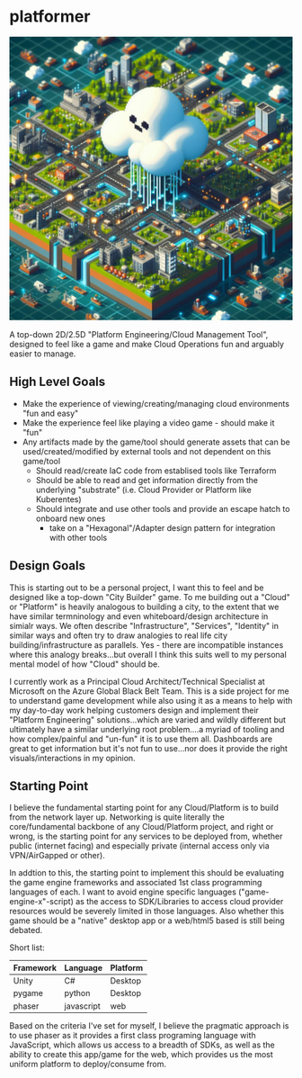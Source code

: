 # platformer

![concept art](./img/concept.jpeg)

A top-down 2D/2.5D "Platform Engineering/Cloud Management Tool", designed to feel like a game and make Cloud Operations fun and arguably easier to manage.

## High Level Goals
- Make the experience of viewing/creating/managing cloud environments "fun and easy"
- Make the experience feel like playing a video game - should make it "fun"
- Any artifacts made by the game/tool should generate assets that can be used/created/modified by external tools and not dependent on this game/tool
    - Should read/create IaC code from establised tools like Terraform
    - Should be able to read and get information directly from the underlying "substrate" (i.e. Cloud Provider or Platform like Kuberentes)
    - Should integrate and use other tools and provide an escape hatch to onboard new ones
        - take on a "Hexagonal"/Adapter design pattern for integration with other tools

## Design Goals

This is starting out to be a personal project,  I want this to feel and be designed like a top-down "City Builder" game.  To me building out a "Cloud" or "Platform" is heavily analogous to building a city, to the extent that we have similar termninology and even whiteboard/design architecture in simialr ways.  We often describe "Infrastructure", "Services", "Identity" in similar ways and often try to draw analogies to real life city building/infrastructure as parallels.  Yes - there are incompatible instances where this analogy breaks...but overall I think this suits well to my personal mental model of how "Cloud" should be.

I currently work as a Principal Cloud Architect/Technical Specialist at Microsoft on the Azure Global Black Belt Team.  This is a side project for me to understand game development while also using it as a means to help with my day-to-day work helping customers design and implement their "Platform Engineering" solutions...which are varied and wildly different but ultimately have a similar underlying root problem....a myriad of tooling and how complex/painful and "un-fun" it is to use them all.  Dashboards are great to get information but it's not fun to use...nor does it provide the right visuals/interactions in my opinion.

## Starting Point

I believe the fundamental starting point for any Cloud/Platform is to build from the network layer up.  Networking is quite literally the core/fundamental backbone of any Cloud/Platform project, and right or wrong, is the starting point for any services to be deployed from, whether public (internet facing) and especially private (internal access only via VPN/AirGapped or other).

In addtion to this, the starting point to implement this should be evaluating the game engine frameworks and associated 1st class programming languages of each.  I want to avoid engine specific languages ("game-engine-x"-script) as the access to SDK/Libraries to access cloud provider resources would be severely limited in those languages.  Also whether this game should be a "native" desktop app or a web/html5 based is still being debated.

Short list:

| Framework | Language   | Platform |
|-----------|------------|----------|
| Unity     | C#         | Desktop  |
| pygame    | python     | Desktop  |
| phaser    | javascript | web      |

Based on the criteria I've set for myself, I believe the pragmatic approach is to use phaser as it provides a first class programing language with JavaScript, which allows us access to a breadth of SDKs, as well as the ability to create this app/game for the web, which provides us the most uniform platform to deploy/consume from.
